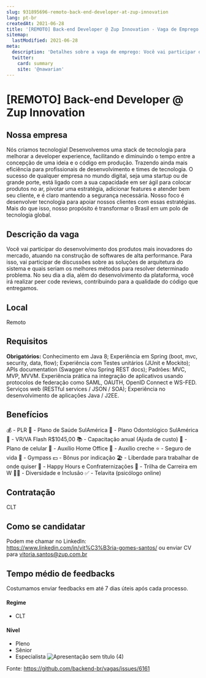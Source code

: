 ```yaml
---
slug: 931895696-remoto-back-end-developer-at-zup-innovation
lang: pt-br
createdAt: 2021-06-28
title: '[REMOTO] Back-end Developer @ Zup Innovation - Vaga de Emprego'
sitemap:
  lastModified: 2021-06-28
meta:
  description: 'Detalhes sobre a vaga de emprego: Você vai participar do desenvolvimento dos produtos mais inovadores do mercado, atuando na construção de softwares de alta performance. Para isso, vai participar de discussões sobre as soluções de arquitetura do sistema e quais seriam os melhores métodos para resolver determinado problema. No seu dia a dia, além do desenvolvimento da plataforma, você irá realizar peer code reviews, contribuindo para a qualidade do código que entregamos.'
  twitter:
    card: summary
    site: '@nawarian'
---
```


# [REMOTO] Back-end Developer @ Zup Innovation

## Nossa empresa

Nós criamos tecnologia!
Desenvolvemos uma stack de tecnologia para melhorar a developer experience, facilitando e diminuindo o tempo entre a concepção de uma ideia e o código em produção. Trazendo ainda mais eficiência para profissionais de desenvolvimento e times de tecnologia.
O sucesso de qualquer empresa no mundo digital, seja uma startup ou de grande porte, está ligado com a sua capacidade em ser ágil para colocar produtos no ar, pivotar uma estratégia, adicionar features e atender bem seu cliente, e é claro mantendo a segurança necessária.
Nosso foco é desenvolver tecnologia para apoiar nossos clientes com essas estratégias. Mais do que isso, nosso propósito é transformar o Brasil em um polo de tecnologia global.

## Descrição da vaga

Você vai participar do desenvolvimento dos produtos mais inovadores do mercado, atuando na construção de softwares de alta performance. Para isso, vai participar de discussões sobre as soluções de arquitetura do sistema e quais seriam os melhores métodos para resolver determinado problema. No seu dia a dia, além do desenvolvimento da plataforma, você irá realizar peer code reviews, contribuindo para a qualidade do código que entregamos.

## Local

Remoto

## Requisitos

**Obrigatórios:**
Conhecimento em Java 8;
Experiência em Spring (boot,  mvc, security, data, flow);
Experiência com Testes unitários (JUnit e Mockito);
APIs documentation (Swagger e/ou Spring REST docs);
Padrões: MVC, MVP, MVVM.
Experiência prática na integração de aplicativos usando protocolos de federação como SAML, OAUTH, OpenID Connect e WS-FED.  
Serviços web (RESTful services / JSON / SOA);
Experiência no desenvolvimento de aplicações Java / J2EE.


## Benefícios

💰 - PLR
💊 - Plano de Saúde SulAmérica
🦷 - Plano Odontológico SulAmérica
🍝 - VR/VA Flash R$1045,00
📚 - Capacitação anual (Ajuda de custo)
📱 - Plano de celular
🏡 - Auxílio Home Office
👶 - Auxílio creche
⭐ - Seguro de vida
💪 - Gympass
💵 - Bônus por indicação
🏖️ - Liberdade para trabalhar de onde quiser
🍻 - Happy Hours e Confraternizações
🔀 - Trilha de Carreira em W
👨‍🦽 - Diversidade e Inclusão
✅ - Telavita (psicólogo online)

## Contratação

CLT

## Como se candidatar
Podem me chamar no LinkedIn: https://www.linkedin.com/in/vit%C3%B3ria-gomes-santos/ ou enviar CV para vitoria.santos@zup.com.br

## Tempo médio de feedbacks
Costumamos enviar feedbacks em até 7 dias úteis após cada processo.


#### Regime
- CLT

#### Nível
- Pleno
- Sênior
- Especialista
![Apresentação sem título (4)](https://user-images.githubusercontent.com/70250442/123692369-1907c680-d82d-11eb-8084-c09a9314024c.jpg)




Fonte: https://github.com/backend-br/vagas/issues/6161